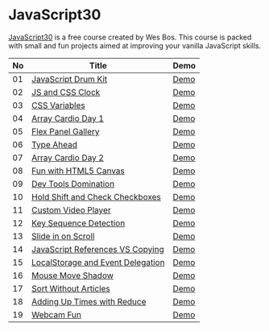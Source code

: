 # JavaScript30

[JavaScript30](https://javascript30.com/) is a free course created by Wes Bos. This course is packed with small and fun projects aimed at improving your vanilla JavaScript skills.

| No  | Title                                                                                                                                       | Demo                                                                                                                       |
| --- | ------------------------------------------------------------------------------------------------------------------------------------------- | -------------------------------------------------------------------------------------------------------------------------- |
| 01  | [JavaScript Drum Kit](https://github.com/melikealtin/JavaScript30/tree/master/01%20-%20JavaScript%20Drum%20Kit)                             | [Demo](https://java-script30-mauve.vercel.app/)                                                                            |
| 02  | [JS and CSS Clock](https://github.com/melikealtin/JavaScript30/tree/master/02%20-%20JS%20and%20CSS%20Clock)                                 | [Demo](https://java-script30-vtp6.vercel.app/)                                                                             |
| 03  | [CSS Variables](https://github.com/melikealtin/JavaScript30/tree/master/03%20-%20CSS%20Variables)                                           | [Demo](https://java-script30-zitk.vercel.app/)                                                                             |
| 04  | [Array Cardio Day 1](https://github.com/melikealtin/JavaScript30/tree/master/04%20-%20Array%20Cardio%20Day%201)                             | [Demo](https://deft-alfajores-58db3e.netlify.app/)                                                                         |
| 05  | [Flex Panel Gallery](https://github.com/melikealtin/JavaScript30/tree/master/05%20-%20Flex%20Panel%20Gallery)                               | [Demo](https://flourishing-babka-52fdde.netlify.app/)                                                                      |
| 06  | [Type Ahead](https://github.com/melikealtin/JavaScript30/tree/master/06%20-%20Type%20Ahead)                                                 | [Demo](https://unrivaled-puffpuff-b8c137.netlify.app/)                                                                     |
| 07  | [Array Cardio Day 2](https://github.com/melikealtin/JavaScript30/tree/master/07%20-%20Array%20Cardio%20Day%202)                             | [Demo](https://fastidious-daffodil-1e8fad.netlify.app/)                                                                    |
| 08  | [Fun with HTML5 Canvas](https://github.com/melikealtin/JavaScript30/tree/master/08%20-%20Fun%20with%20HTML5%20Canvas)                       | [Demo](https://willowy-fudge-db4ffd.netlify.app/)                                                                          |
| 09  | [Dev Tools Domination](https://github.com/melikealtin/JavaScript30/tree/master/09%20-%20Dev%20Tools%20Domination)                           | [Demo](https://celadon-cannoli-78e215.netlify.app/)                                                                        |
| 10  | [Hold Shift and Check Checkboxes](https://github.com/melikealtin/JavaScript30/tree/master/10%20-%20Hold%20Shift%20and%20Check%20Checkboxes) | [Demo](https://ubiquitous-blini-a336d9.netlify.app/)                                                                       |
| 11  | [Custom Video Player](https://github.com/melikealtin/JavaScript30/tree/master/11%20-%20Custom%20Video%20Player)                             | [Demo](https://zesty-flan-900a43.netlify.app/)                                                                             |
| 12  | [Key Sequence Detection](https://github.com/melikealtin/JavaScript30/tree/master/12%20-%20Key%20Sequence%20Detection)                       | [Demo](https://aquamarine-kataifi-753771.netlify.app/)                                                                     |
| 13  | [Slide in on Scroll](https://github.com/melikealtin/JavaScript30/tree/master/13%20-%20Slide%20in%20on%20Scroll)                             | [Demo](https://wonderful-taiyaki-9c958b.netlify.app/)                                                                      |
| 14  | [JavaScript References VS Copying](https://github.com/melikealtin/JavaScript30/tree/master/14%20-%20JavaScript%20References%20VS%20Copying) | [Demo](https://github.com/melikealtin/JavaScript30/blob/master/14%20-%20JavaScript%20References%20VS%20Copying/index.html) |
| 15  | [LocalStorage and Event Delegation](https://github.com/melikealtin/JavaScript30/tree/master/15-%20LocalStorage%20and%20Event%20Delegation)  | [Demo](https://master--jovial-bublanina-c91051.netlify.app/)                                                               |
| 16  | [Mouse Move Shadow](https://github.com/melikealtin/JavaScript30/tree/master/16%20-%20Mouse%20Move%20Shadow)                                 | [Demo](https://stellar-sundae-41d2b3.netlify.app/)                                                                         |
| 17  | [Sort Without Articles](https://github.com/melikealtin/JavaScript30/tree/master/17%20-%20Sort%20Without%20Articles)                         | [Demo](https://cool-beignet-c32a46.netlify.app/)                                                                           |
| 18  | [Adding Up Times with Reduce](https://github.com/melikealtin/JavaScript30/tree/master/18%20-%20Adding%20Up%20Times%20with%20Reduce)         | [Demo](https://github.com/melikealtin/JavaScript30/blob/master/18%20-%20Adding%20Up%20Times%20with%20Reduce/main.js)       |
| 19  | [Webcam Fun](https://github.com/melikealtin/JavaScript30/tree/master/19%20-%20Webcam%20Fun)                                                 | [Demo](https://teal-cajeta-79a7e6.netlify.app/)                                                                            |

